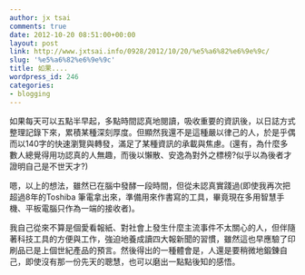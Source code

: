 ```yaml
---
author: jx tsai
comments: true
date: 2012-10-20 08:51:00+00:00
layout: post
link: http://www.jxtsai.info/0928/2012/10/20/%e5%a6%82%e6%9e%9c/
slug: '%e5%a6%82%e6%9e%9c'
title: 如果....
wordpress_id: 246
categories:
- blogging
---
```


如果每天可以五點半早起，多點時間認真地閱讀，吸收重要的資訊後，以日誌方式整理記錄下來，累積某種深刻厚度。但顯然我還不是這種嚴以律己的人，於是乎偶而以140字的快速瀏覽與轉發，滿足了某種資訊的承載與焦慮。(還有，為什麼多數人總覺得用功認真的人無趣，而後以懶散、安逸為對外之標榜?似乎以為後者才證明自己是不世天才?)  
  
嗯，以上的想法，雖然已在腦中發酵一段時間，但從未認真實踐過(即使我再次把超過8年的Toshiba 筆電拿出來，準備用來作書寫的工具，畢竟現在多用智慧手機、平板電腦只作為一端的接收者)。  
  
我自己從來不算是個愛看報紙、對社會上發生什麼主流事件不太關心的人，但伴隨著科技工具的方便與工作，強迫地養成讀四大報新聞的習慣，雖然這也早應驗了印刷品已是上個世紀產品的預言。然後得出的一種體會是，人還是要稍微地鍛錬自己，即使沒有那一份先天的聰慧，也可以磨出一點點後知的感悟。  
  
  

